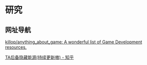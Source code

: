 # 研究

## 网址导航

[killop/anything_about_game: A wonderful list of Game Development resources.](https://github.com/killop/anything_about_game#shader-compiler)

[TA后备隐藏能源(持续更新嗷) - 知乎](https://zhuanlan.zhihu.com/p/265590519)
